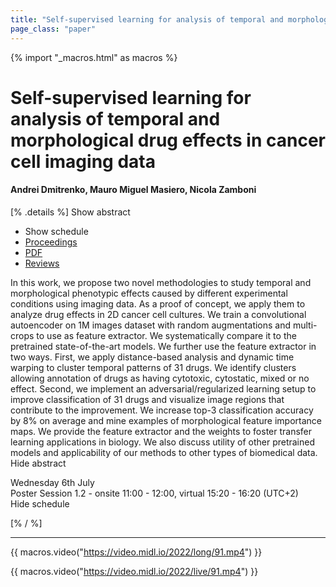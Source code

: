 ```yaml
---
title: "Self-supervised learning for analysis of temporal and morphological drug effects in cancer cell imaging data"
page_class: "paper"
---
```


{% import "_macros.html" as macros %}

# Self-supervised learning for analysis of temporal and morphological drug effects in cancer cell imaging data

#### Andrei Dmitrenko, Mauro Miguel Masiero, Nicola Zamboni

[% .details %]
<a class="toggle_visibility" data-selector=".abstract" data-level="3">Show abstract</a>
- <a class="toggle_visibility" data-selector=".schedule" data-level="3">Show schedule</a>
- <a href="">Proceedings</a>
- <a href="https://openreview.net/pdf?id=ulJpSvIwFdU">PDF</a>
- <a href="https://openreview.net/forum?id=ulJpSvIwFdU">Reviews</a>

<p>
    <span class="abstract">
        In this work, we propose two novel methodologies to study temporal and morphological phenotypic effects caused by different experimental conditions using imaging data. As a proof of concept, we apply them to analyze drug effects in 2D cancer cell cultures. We train a convolutional autoencoder on 1M images dataset with random augmentations and multi-crops to use as feature extractor. We systematically compare it to the pretrained state-of-the-art models. We further use the feature extractor in two ways. First, we apply distance-based analysis and dynamic time warping to cluster temporal patterns of 31 drugs. We identify clusters allowing annotation of drugs as having cytotoxic, cytostatic, mixed or no effect. Second, we implement an adversarial/regularized learning setup to improve classification of 31 drugs and visualize image regions that contribute to the improvement. We increase top-3 classification accuracy by 8% on average and mine examples of morphological feature importance maps. We provide the feature extractor and the weights to foster transfer learning applications in biology. We also discuss utility of other pretrained models and applicability of our methods to other types of biomedical data. 
        <br>
        <span class="actions"><a class="toggle_visibility" data-level="2">Hide abstract</a></span>
    </span>
</p>

<p>
    <span class="schedule">
        Wednesday 6th July<br>Poster Session 1.2 - onsite 11:00 - 12:00, virtual 15:20 - 16:20 (UTC+2)
        <br>
        <span class="actions"><a class="toggle_visibility" data-level="2">Hide schedule</a></span>
    </span>
</p>

[% / %]


---
{{ macros.video("https://video.midl.io/2022/long/91.mp4") }}

{{ macros.video("https://video.midl.io/2022/live/91.mp4") }}